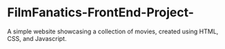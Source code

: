 # FilmFanatics-FrontEnd-Project-
A simple website showcasing a collection of movies, created using HTML, CSS, and Javascript.
